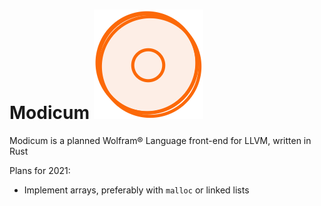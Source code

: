 # Modicum !["Picture"](./icons/img1.png)

Modicum is a planned Wolfram® Language front-end for LLVM, written in Rust  

Plans for 2021:
* Implement arrays, preferably with `malloc` or linked lists
